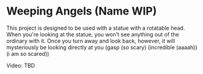 # Weeping Angels (Name WIP)

This project is designed to be used with a statue with a rotatable head. When you're looking at the statue, you won't see anything out of the ordinary with it. Once you turn away and look back, however, it will mysteriously be looking directly at you (gasp (so scary) (incredible (aaaah)) (i am so scared))

Video: TBD
